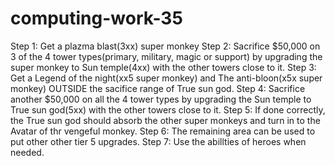 # computing-work-35
Step 1: Get a plazma blast(3xx) super monkey
Step 2: Sacrifice $50,000 on 3 of the 4 tower types(primary, military, magic or support) by upgrading the super monkey to Sun temple(4xx) with the other towers close to it.
Step 3: Get a Legend of the night(xx5 super monkey) and The anti-bloon(x5x super monkey) OUTSIDE the sacifice range of True sun god.
Step 4: Sacrifice another $50,000 on all the 4 tower types by upgrading the Sun temple to True sun god(5xx) with the other towers close to it.
Step 5: If done correctly, the True sun god should absorb the other super monkeys and turn in to the Avatar of thr vengeful monkey.
Step 6: The remaining area can be used to put other other tier 5 upgrades.
Step 7: Use the abillties of heroes when needed.
